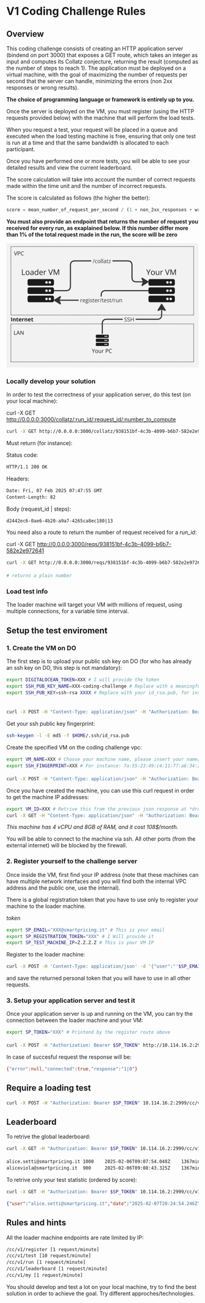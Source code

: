 # V1 Coding Challenge Rules

## Overview

This coding challenge consists of creating an HTTP application server (bindend on port 3000) that exposes a GET route, which takes an integer as input and computes its Collatz conjecture, returning the result (computed as the number of steps to reach 1). The application must be deployed on a virtual machine, with the goal of maximizing the number of requests per second that the server can handle, minimizing the errors (non 2xx responses or wrong results).

**The choice of programming language or framework is entirely up to you.**

Once the server is deployed on the VM, you must register (using the HTTP requests provided below) with the machine that will perform the load tests.

When you request a test, your request will be placed in a queue and executed when the load testing machine is free, ensuring that only one test is run at a time and that the same bandwidth is allocated to each participant.

Once you have performed one or more tests, you will be able to see your detailed results and view the current leaderboard.

The score calculation will take into account the number of correct requests made within the time unit and the number of incorrect requests.

The score is calculated as follows (the higher the better):

```js
score = mean_number_of_request_per_second / (1 + non_2xx_responses + wrong_responses)
```

**You must also provide an endpoint that returns the number of request you received for every run, as exaplained below. If this number differ more than 1% of the total request made in the run, the score will be zero**


![Infra](assets/infra.png?raw=true "Infra")

### Locally develop your solution

In order to test the correctness of your application server, do this test (on your local machine):

curl -X GET http://0.0.0.0:3000/collatz/:run_id/:request_id/:number_to_compute

```sh
curl -X GET http://0.0.0.0:3000/collatz/938151bf-4c3b-4099-b6b7-582e2e972641/d2442ec6-0ae6-4b20-a9a7-4265ca8ec180/17
```

Must return (for instance):

Status code: 

```sh
HTTP/1.1 200 OK
```

Headers:

```sh
Date: Fri, 07 Feb 2025 07:47:55 GMT
Content-Length: 82
```

Body (request_id | steps):

```sh
d2442ec6-0ae6-4b20-a9a7-4265ca8ec180|13
```

You need also a route to return the number of request received for a *run_id*:

curl -X GET http://0.0.0.0:3000/reqs/938151bf-4c3b-4099-b6b7-582e2e972641

```sh
curl -X GET http://0.0.0.0:3000/reqs/938151bf-4c3b-4099-b6b7-582e2e972641

# returns a plain number
```

### Load test info

The loader machine will target your VM with millions of request, using multiple connections, for a variable time interval.

## Setup the test enviroment

### 1. Create the VM on DO

The first step is to upload your public ssh key on DO (for who has already an ssh key on DO, this step is not mandatory):

```sh
export DIGITALOCEAN_TOKEN=XXX # I will provide the token
export SSH_PUB_KEY_NAME=XXX-coding-challenge # Replace with a meaningful name
export SSH_PUB_KEY=ssh-rsa XXXX # Replace with your id_rsa.pub, for instance: ssh-rsa ds+Zt6kvJ95dkWE2YteQhG5OkNVFgmGKeQNgZ0kURM9feeLyYtwNNG1Lynttb9pqo1u93CH+cRuxNo/cAHsgcMd6KAQ9d1k4+dssd+L/JK3e8xqK+oM3wnT+dsdsd+dsdsds/Kx1UK/09FJfhurBTrWQvcrvtF6WriVdy90rHcrVPw08wTxDhK/+qkSNW4W/dsds+una8pV8gMorNdDEnAXix5B6AbKZnVpZOGTiiglfQYRO8GCVO6LV3EnPXkrxWbFp1nwuCxw6mIB1nbGmp6j4pVi9llKzkOJ7ZyBzrujfP5Ewr6EjQWUoovRfEPMD2VLrl8hpqX4+A8= as@alice-MacBook-Air.local


curl -X POST -H "Content-Type: application/json" -H "Authorization: Bearer $DIGITALOCEAN_TOKEN" -d '{"name":"'$SSH_PUB_KEY_NAME'","public_key":"'$SSH_PUB_KEY'"}' "https://api.digitalocean.com/v2/account/keys"
```

Get your ssh public key fingerprint:

```sh
ssh-keygen -l -E md5 -f $HOME/.ssh/id_rsa.pub
```

Create the specified VM on the coding challenge vpc:

```sh
export VM_NAME=XXX # Choose your machine name, please insert your name/surname in some way
export SSH_FINGERPRINT=XXX # For instance: 7a:55:23:49:c4:11:77:a6:34:26:23:94:c1:75:67:11 - Remove the first "MD5:" part if ssh-keygen print it

curl -X POST -H "Content-Type: application/json" -H "Authorization: Bearer $DIGITALOCEAN_TOKEN" -d '{"name":"'$VM_NAME'","region":"fra1","size":"c-4-intel","image":"ubuntu-22-04-x64","ssh_keys":["'$SSH_FINGERPRINT'"],"backups":false,"ipv6":false,"monitoring":false,"tags":["coding-challenge"],"vpc_uuid":"1f542d99-824b-447e-ad22-c5afe2448833"}' "https://api.digitalocean.com/v2/droplets" 
```

Once you have created the machine, you can use this curl request in order to get the machine IP addresses:

```sh
export VM_ID=XXX # Retrive this from the previous json response at *droplet.id*
curl -X GET -H "Content-Type: application/json" -H "Authorization: Bearer $DIGITALOCEAN_TOKEN" "https://api.digitalocean.com/v2/droplets/$VM_ID"   
```

*This machine has 4 vCPU and 8GB of RAM, and it cost 108$/month.*

You will be able to connect to the machine via ssh. All other ports (from the external internet) will be blocked by the firewall.


### 2. Register yourself to the challenge server

Once inside the VM, first find your IP address (note that these machines can have multiple network interfaces and you will find both the internal VPC address and the public one, use the internal).

There is a global registration token that you have to use only to register your machine to the loader machine.

*token*

```sh
export SP_EMAIL="XXX@smartpricing.it" # This is your email
export SP_REGISTRATION_TOKEN="XXX" # I Will provide it
export SP_TEST_MACHINE_IP=Z.Z.Z.Z # This is your VM IP
```

Register to the loader machine:

```sh
curl -X POST -H 'Content-Type: application/json' -d '{"user":"'$SP_EMAIL'", "token": "'$SP_REGISTRATION_TOKEN'", "ip":"'$SP_TEST_MACHINE_IP'"}'  http://10.114.16.2:2999/cc/v1/register
```

and save the returned personal token that you will have to use in all other requests.

### 3. Setup your application server and test it

Once your application server is up and running on the VM, you can try the connection between the loader machine and your VM:

```sh
export SP_TOKEN="XXX" # Printend by the register route above

curl -X POST -H "Authorization: Bearer $SP_TOKEN" http://10.114.16.2:2999/cc/v1/test
```

In case of succesful request the response will be:

```sh
{"error":null,"connected":true,"response":"1|0"}
```

## Require a loading test

```sh
curl -X POST -H "Authorization: Bearer $SP_TOKEN" 10.114.16.2:2999/cc/v1/run
```

## Leaderboard

To retrive the global leaderboard:

```sh
curl -X GET -H "Authorization: Bearer $SP_TOKEN" 10.114.16.2:2999/cc/v1/leaderboard

alice.setti@smartpricing.it	1000	2025-02-06T09:07:54.048Z	1367min ago
aliceviola@smartpricing.it	900		2025-02-06T09:08:43.325Z	1367min ago
```

To retrive only your test statistic (ordered by score):

```sh
curl -X GET -H "Authorization: Bearer $SP_TOKEN" 10.114.16.2:2999/cc/v1/my
```
```json
{"user":"alice.setti@smartpricing.it","date":"2025-02-07T20:24:54.246Z","result":{"url":"http://0.0.0.0:3000","connections":1,"sampleInt":1,"pipelining":1,"workers":1,"duration":4.45,"samples":24,"start":"2025-02-07T20:24:49.400Z","finish":"2025-02-07T20:24:53.850Z","errors":0,"timeouts":0,"mismatches":1,"non2xx":0,"resets":0,"1xx":0,"2xx":1,"3xx":0,"4xx":0,"5xx":0,"statusCodeStats":{"200":{"count":1}},"latency":{"average":1,"mean":1,"stddev":1,"min":1,"max":1,"p0_001":0,"p0_01":0,"p0_1":0,"p1":0,"p2_5":0,"p10":0,"p25":0,"p50":1,"p75":1,"p90":3,"p97_5":1,"p99":1,"p99_9":1,"p99_99":1,"p99_999":1,"totalCount":1},"requests":{"average":1.34,"mean":1.1,"stddev":1.1,"min":1,"max":1,"total":1,"p0_001":1,"p0_01":1,"p0_1":1,"p1":1,"p2_5":1,"p10":1,"p25":1,"p50":1,"p75":1,"p90":1,"p97_5":1,"p99":1,"p99_9":1,"p99_99":1,"p99_999":1,"sent":1},"throughput":{"average":1,"mean":1,"stddev":1.04,"min":1,"max":1,"total":1,"p0_001":1,"p0_01":1,"p0_1":1,"p1":1,"p2_5":1,"p10":1,"p25":1,"p50":1,"p75":1,"p90":1,"p97_5":1,"p99":1,"p99_9":1,"p99_99":1,"p99_999":1}},"score":0.1}
```

## Rules and hints

All the loader machine endpoints are rate limited by IP:


```sh
/cc/v1/register [1 request/minute]
/cc/v1/test [10 request/minute]
/cc/v1/run [1 request/minute]
/cc/v1/leaderboard [1 request/minute]
/cc/v1/my [1 request/minute]
```

You should develop and test a lot on your local machine, try to find the best solution in order to achieve the goal. Try different approches/technologies.

